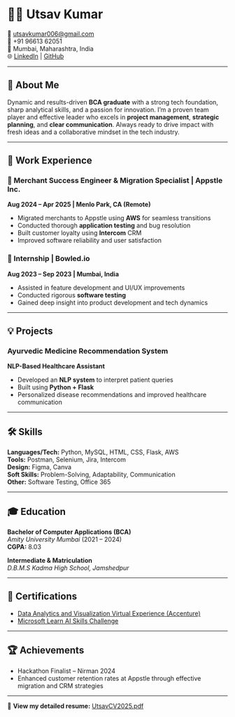 # 👨‍💻 Utsav Kumar

📧 utsavkumar006@gmail.com  
📱 +91 96613 62051  
📍 Mumbai, Maharashtra, India  
🌐 [LinkedIn](https://www.linkedin.com/in/utsav-kumar-122310220/) | [GitHub](https://github.com/UTSAVx03)  

---

## 🚀 About Me

Dynamic and results-driven **BCA graduate** with a strong tech foundation, sharp analytical skills, and a passion for innovation. I’m a proven team player and effective leader who excels in **project management**, **strategic planning**, and **clear communication**. Always ready to drive impact with fresh ideas and a collaborative mindset in the tech industry.

---

## 💼 Work Experience

### 🔹 Merchant Success Engineer & Migration Specialist | Appstle Inc.
**Aug 2024 – Apr 2025 | Menlo Park, CA (Remote)**  
- Migrated merchants to Appstle using **AWS** for seamless transitions  
- Conducted thorough **application testing** and bug resolution  
- Built customer loyalty using **Intercom** CRM  
- Improved software reliability and user satisfaction

### 🔹 Internship | Bowled.io  
**Aug 2023 – Sep 2023 | Mumbai, India**  
- Assisted in feature development and UI/UX improvements  
- Conducted rigorous **software testing**  
- Gained deep insight into product development and tech dynamics

---

## 💡 Projects

### Ayurvedic Medicine Recommendation System  
**NLP-Based Healthcare Assistant**  
- Developed an **NLP system** to interpret patient queries  
- Built using **Python + Flask**  
- Personalized disease recommendations and improved healthcare communication  

---

## 🛠 Skills

**Languages/Tech:** Python, MySQL, HTML, CSS, Flask, AWS  
**Tools:** Postman, Selenium, Jira, Intercom  
**Design:** Figma, Canva  
**Soft Skills:** Problem-Solving, Adaptability, Communication  
**Other:** Software Testing, Office 365

---

## 🎓 Education

**Bachelor of Computer Applications (BCA)**  
*Amity University Mumbai* (2021 – 2024)  
**CGPA:** 8.03  

**Intermediate & Matriculation**  
*D.B.M.S Kadma High School, Jamshedpur*

---

## 📜 Certifications

- [Data Analytics and Visualization Virtual Experience (Accenture)](https://forage-uploads-prod.s3.amazonaws.com/completion-certificates/Accenture%20North%20America/hzmoNKtzvAzXsEqx8_Accenture%20North%20America_3wkLtTKSRR6AEpyip_1692212165981_completion_certificate.pdf)  
- [Microsoft Learn AI Skills Challenge](https://www.linkedin.com/posts/utsav-kumar3_certificate-of-completion-activity-7093479472732999680-E1QW)

---

## 🏆 Achievements

- Hackathon Finalist – Nirman 2024  
- Enhanced customer retention rates at Appstle through effective migration and CRM strategies  

---

📄 **View my detailed resume:** [UtsavCV2025.pdf](UtsavCV2025.pdf)
